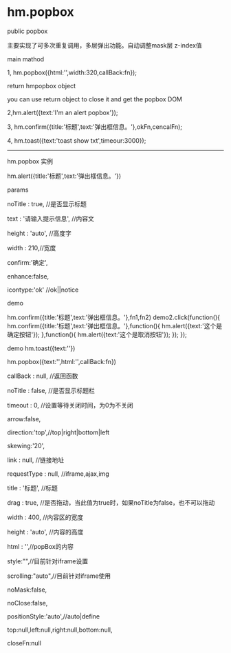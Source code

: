 hm.popbox
=========

public popbox

主要实现了可多次重复调用，多层弹出功能。自动调整mask层 z-index值

main mathod

1, hm.popbox({html:'',width:320,callBack:fn});

return hmpopbox object

you can use return object to close it and get the popbox DOM 

2,hm.alert({text:'I\'m an alert popbox'});

3, hm.confirm({title:'标题',text:'弹出框信息。'},okFn,cencalFn);

4, hm.toast({text:'toast show txt',timeour:3000});

----------------------------------------------------------------------------------

hm.popbox 实例

hm.alert({title:'标题',text:'弹出框信息。'})

params

noTitle : true, //是否显示标题

text : '请输入提示信息', //内容文

height : 'auto', //高度字

width : 210,//宽度

confirm:'确定',

enhance:false,

icontype:'ok' //ok||notice
				
demo

hm.confirm({title:'标题',text:'弹出框信息。'},fn1,fn2)
demo2.click(function(){
	hm.confirm({title:'标题',text:'弹出框信息。'},function(){
		hm.alert({text:'这个是确定按钮'});
	},function(){
		hm.alert({text:'这个是取消按钮'});
	});
});
				
demo
hm.toast({text:''})

hm.popbox({text:'',html:'',callBack:fn})

callBack : null, //返回函数

noTitle : false, //是否显示标题栏

timeout : 0, //设置等待关闭时间，为0为不关闭

arrow:false,

direction:'top',//top|right|bottom|left

skewing:'20',

link : null, //链接地址

requestType : null, //iframe,ajax,img

title : '标题', //标题

drag : true, //是否拖动，当此值为true时，如果noTitle为false，也不可以拖动

width : 400, //内容区的宽度

height : 'auto', //内容的高度

html : '',//popBox的内容

style:"",//目前针对iframe设置

scrolling:"auto",//目前针对iframe使用

noMask:false,

noClose:false,

positionStyle:'auto',//auto|define

top:null,left:null,right:null,bottom:null,

closeFn:null

		
